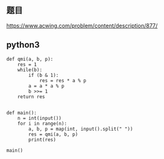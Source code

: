 ## 题目
https://www.acwing.com/problem/content/description/877/

## python3
```python3
def qmi(a, b, p):
    res = 1
    while(b):
        if (b & 1):
            res = res * a % p
        a = a * a % p
        b >>= 1
    return res


def main():
    n = int(input())
    for i in range(n):
        a, b, p = map(int, input().split(" "))
        res = qmi(a, b, p)
        print(res)
    
main()
```
